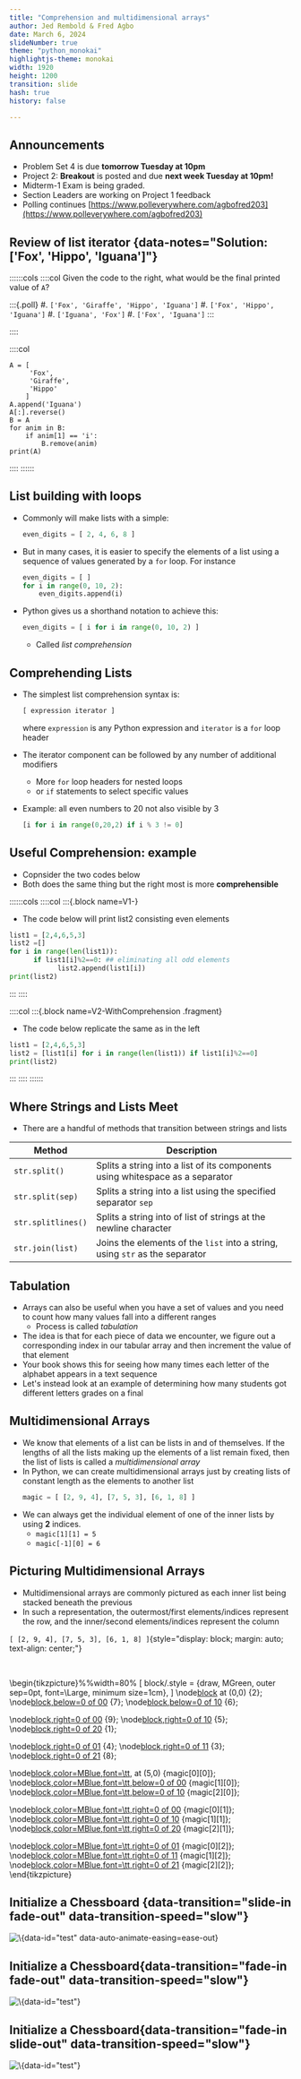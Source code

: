 ```yaml
---
title: "Comprehension and multidimensional arrays"
author: Jed Rembold & Fred Agbo
date: March 6, 2024
slideNumber: true
theme: "python_monokai"
highlightjs-theme: monokai
width: 1920
height: 1200
transition: slide
hash: true
history: false

---
```



## Announcements
- Problem Set 4 is due **tomorrow Tuesday at 10pm**
- Project 2: __Breakout__ is posted and due **next week Tuesday at 10pm!**
- Midterm-1 Exam is being graded.
- Section Leaders are working on Project 1 feedback
- Polling continues [https://www.polleverywhere.com/agbofred203](https://www.polleverywhere.com/agbofred203)




<!--
## Review! {data-notes="Solution: None of the above, as it errors"}
What would the below expression evaluate to?

<center>
<code>['One', 2, True][-1:1:-1][1]</code>
</center>

:::{.poll}
#. `['One']`
#. `2`
#. `True`
#. None of the above, or this will error
:::


## A Tutorial on Lists
::::::cols
::::col
- Thinking about mutable objects requires a shift in how we visualize our code interacting with the objects in memory
- [Link here](https://pythontutor.com/render.html#code=cool%20%3D%20%5B'blue',%20'violet'%5D%0Awarm%20%3D%20%5B'red',%20'orange'%5D%0A%0Acolors%20%3D%20%5Bcool,%20warm%5D%0Aother_colors%20%3D%20%5B%5B'blue',%20'violet'%5D,%0A%20%20%20%20%20%20%20%20%20%20%20%20%20%20%20%20%5B'red',%20'orange'%5D%5D%0A%0Aprint%28colors%20%3D%3D%20other_colors%29%0Aprint%28colors%20is%20other_colors%29%0A%0Acool%5B0%5D%20%3D%20'indigo'%0Awarm%20%3D%20%5B'orange',%20'yellow'%5D%0A%0Aprint%28colors%29%0Aprint%28other_colors%29&cumulative=false&curInstr=0&heapPrimitives=false&mode=display&origin=opt-frontend.js&py=3&rawInputLstJSON=%5B%5D&textReferences=false)
::::

::::{.col style="flex-grow:2;"}
```{.python style='max-height:900px; font-size:0.8em;'}
cool = ['blue', 'violet']
warm = ['red', 'orange']

colors = [cool, warm]
other_colors = [['blue', 'violet'],
				['red', 'orange']]

print(colors == other_colors)
print(colors is other_colors)

cool[0] = 'indigo'
warm = ['orange', 'yellow']

print(colors)
print(other_colors)
```
::::
::::::

## For Reference
- When working with mutable objects, it is better to think of the variable as holding a _reference_ to the object, rather than the actual contents of the object
- I find it useful to think of a reference as the "address" in memory where that object's contents can be found
- This undeniably complicates things, as referencing a mutable object lets you change it, which will immediately be reflected in anything _else_ that referenced that object
- Mutable objects can be terrific to work with, as their mutability makes them very flexible, but be wary of unexpected behavior


## Lists as Arguments
- When you pass a list as an argument to a function or return a list as a result, only the **reference** to the list is actually passed back and forth
- This means that the elements of the list are effectively shared between the function and the caller
	- Changes that the function makes to the elements **will** persist after the function returns
- Example of reversing a list in PythonTutor: [here](http://www.pythontutor.com/visualize.html#code=def%20reverse_in_place%28array%29%3A%0A%20%20%20%20for%20lh%20in%20range%28len%28array%29//2%29%3A%0A%20%20%20%20%20%20%20%20rh%20%3D%20len%28array%29%20-%20lh%20-%201%0A%20%20%20%20%20%20%20%20array%5Blh%5D,%20array%5Brh%5D%20%3D%20array%5Brh%5D,%20array%5Blh%5D%0A%0Aarray%20%3D%20%5B0,%201,%202,%203,%204,%205,%206,%207,%208,%209%5D%0Aprint%28f%22Forward%3A%20%7Barray%7D%22%29%0Areverse_in_place%28array%29%0Aprint%28f%22Reverse%3A%20%7Barray%7D%22%29&cumulative=false&curInstr=0&heapPrimitives=false&mode=display&origin=opt-frontend.js&py=3&rawInputLstJSON=%5B%5D&textReferences=false)


## Sneaky Mutability
- List's mutability can frequently be very nice to work with, but as with lists as arguments to functions, you need to be careful in some instances to ensure you understand how Python is treating the list
- One could encounter a few other problems where it can be easy to mess up:
	- Initializing a list to look like another list, wanting to make changes and then compare it to the original
		- [Example](http://www.pythontutor.com/visualize.html#code=A%20%3D%20%5B'Aardvark',%20'Butterfly',%20'Centipede'%5D%0AB%20%3D%20A%0A%0AB.append%28'Deer'%29%0AB.remove%28'Butterfly'%29%0A%0Aprint%28A%29%0Aprint%28B%29&cumulative=false&curInstr=0&heapPrimitives=false&mode=display&origin=opt-frontend.js&py=3&rawInputLstJSON=%5B%5D&textReferences=false)
	- Looping over a mutating list
		- [Example](http://www.pythontutor.com/visualize.html#code=A%20%3D%20%5B1,2,3,4,5,6,7,8,9%5D%0A%0Afor%20i%20in%20range%28len%28A%29%29%3A%0A%20%20%20%20print%28'Current%20index%3A%20%7B%7D,%20Current%20value%3A%20%7B%7D'.format%28i,A%5Bi%5D%29%29%0A%20%20%20%20if%203%20%3C%20A%5Bi%5D%20%3C%206%3A%0A%20%20%20%20%20%20%20%20A.remove%28A%5Bi%5D%29%0A%20%20%20%0Aprint%28A%29&cumulative=false&curInstr=0&heapPrimitives=false&mode=display&origin=opt-frontend.js&py=3&rawInputLstJSON=%5B%5D&textReferences=false)


## Cloning
- What can we do in these sorts of instances to not let mutability trip us up?
- _Clone_ the list instead of just assigning a reference
	- Creates a **new** object in memory
- Several ways you can make a shallow clone (in code)
	- Using the `.copy()` list method
	- Any slice always returns a new object
	- Using the `list()` function will return a new object



## Common Useful List Methods

Method | Description
---- | ------
`list.copy()` | Returns a new list whose elements are the same as the original
`list.append(value)` | Adds `value` to the end of the list
`list.insert(idx, val)` | Inserts `val` before the specified `idx`
`list.remove(value)` | Removes the first instance of `value` from the list, or errors
`list.reverse()` | Reverses the order of the elements in the list
`list.sort()` | Sorts the elements of the list. Can take an optional argument `key` to specify how to sort

## List functions on Iterators
- The `.sort` and `.reverse` methods reorder the list **in place** and do not return anything
- Commonly, you might want to loop through a list in a particular order, but not change the original list
- Python gives you two matching functions to do this, which return a **new** ordered version of the list, without changing the original
	- The `reversed()` function creates a new iterable object that returns its elements in the opposite order
	- The `sorted()` function creates a new iterable object that returns its elements in ascending order

-->
## Review  of list iterator {data-notes="Solution: ['Fox', 'Hippo', 'Iguana']"}
::::::cols
::::col
Given the code to the right, what would be the final printed value of `A`?


:::{.poll}
#. `['Fox', 'Giraffe', 'Hippo', 'Iguana']`
#. `['Fox', 'Hippo', 'Iguana']`
#. `['Iguana', 'Fox']`
#. `['Fox', 'Iguana']`
:::

::::

::::col
```{.python style="max-height:900px"}
A = [
	 'Fox',
	 'Giraffe', 
	 'Hippo'
	]
A.append('Iguana')
A[:].reverse()
B = A
for anim in B:
	if anim[1] == 'i':
		B.remove(anim)
print(A)
```

::::
::::::

## List building with loops
- Commonly will make lists with a simple:

	```python
	even_digits = [ 2, 4, 6, 8 ]
	```
- But in many cases, it is easier to specify the elements of a list using a sequence of values generated by a `for` loop. For instance

	```python
	even_digits = [ ]
	for i in range(0, 10, 2):
		even_digits.append(i)
	```
- Python gives us a shorthand notation to achieve this:

	```python
	even_digits = [ i for i in range(0, 10, 2) ]
	```
	- Called _list comprehension_


## Comprehending Lists
- The simplest list comprehension syntax is:
	
	```python
	[ expression iterator ]
	```
	where `expression` is any Python expression and `iterator` is a `for` loop header
- The iterator component can be followed by any number of additional modifiers
	- More `for` loop headers for nested loops
	- or `if` statements to select specific values
- Example: all even numbers to 20 not also visible by 3

	```python
	[i for i in range(0,20,2) if i % 3 != 0]
	```

## Useful Comprehension: example
- Copnsider the two codes below
- Both does the same thing but the right most is more **comprehensible**
	
::::::cols
::::col
:::{.block name=V1-}
- The code below will print list2 consisting even elements
```python
list1 = [2,4,6,5,3]
list2 =[]
for i in range(len(list1)):
      if list1[i]%2==0: ## eliminating all odd elements
            list2.append(list1[i])
print(list2)

```
:::
::::

::::col
:::{.block name=V2-WithComprehension .fragment}
- The code below replicate the same as in the left
```python 
list1 = [2,4,6,5,3]
list2 = [list1[i] for i in range(len(list1)) if list1[i]%2==0]
print(list2)
```
:::
::::
::::::


## Where Strings and Lists Meet
- There are a handful of methods that transition between strings and lists

Method | Description
--- | ------
`str.split()` | Splits a string into a list of its components using whitespace as a separator
`str.split(sep)` | Splits a string into a list using the specified separator `sep`
`str.splitlines()` | Splits a string into of list of strings at the newline character
`str.join(list)` | Joins the elements of the `list` into a string, using `str` as the separator

<!--
## Reading
- Programs often need to work with lists that are too large to reasonable exist typed all out in the code
	- Easier to read in the values of a list from some external data file
- A _file_ is the generic name for any named collection of data maintained on some permanent storage media attached to a computer
- Files can contain information of many different types and encodings
	- Most common is the _text file_
	- Contains character data like you'd fine in a string


## Strings vs Text Files
- While strings and text files both store characters, there are some important differences:
	- **The longevity of the data stored**
		- The value of a string variable lasts only as long as the string exists, is not overridden, or is not thrown out when a function completes
		- Information in a text file exists until the file is deleted
	- **How data is read in**
		- You have access to all the characters in a string variable pretty much immediately
		- Data from text files is generally read in sequentially, starting from the beginning and proceeding until the end of the file is reached
-->

## Tabulation
- Arrays can also be useful when you have a set of values and you need to count how many values fall into a different ranges
	- Process is called _tabulation_
- The idea is that for each piece of data we encounter, we figure out a corresponding index in our tabular array and then increment the value of that element
- Your book shows this for seeing how many times each letter of the alphabet appears in a text sequence
- Let's instead look at an example of determining how many students got different letters grades on a final


## Multidimensional Arrays
- We know that elements of a list can be lists in and of themselves. If the lengths of all the lists making up the elements of a list remain fixed, then the list of lists is called a _multidimensional array_
- In Python, we can create multidimensional arrays just by creating lists of constant length as the elements to another list
  ```python
  magic = [ [2, 9, 4], [7, 5, 3], [6, 1, 8] ]
  ```
- We can always get the individual element of one of the inner lists by using **2** indices.
	- `magic[1][1] = 5`
	- `magic[-1][0] = 6`


## Picturing Multidimensional Arrays
- Multidimensional arrays are commonly pictured as each inner list being stacked beneath the previous
- In such a representation, the outermost/first elements/indices represent the row, and the inner/second elements/indices represent the column

`[ [2, 9, 4], [7, 5, 3], [6, 1, 8] ]`{style="display: block; margin: auto; text-align: center;"}

<br>

\begin{tikzpicture}%%width=80%
[
block/.style = {draw, MGreen, outer sep=0pt, font=\Large, minimum size=1cm},
]
\node[block](00) at (0,0) {2};
\node[block,below=0 of 00](10) {7};
\node[block,below=0 of 10](20) {6};

\node[block,right=0 of 00](01) {9};
\node[block,right=0 of 10](11) {5};
\node[block,right=0 of 20](21) {1};

\node[block,right=0 of 01](02) {4};
\node[block,right=0 of 11](12) {3};
\node[block,right=0 of 21](22) {8};


\node[block,color=MBlue,font=\tt,](00) at (5,0) {magic[0][0]};
\node[block,color=MBlue,font=\tt,below=0 of 00](10) {magic[1][0]};
\node[block,color=MBlue,font=\tt,below=0 of 10](20) {magic[2][0]};

\node[block,color=MBlue,font=\tt,right=0 of 00](01) {magic[0][1]};
\node[block,color=MBlue,font=\tt,right=0 of 10](11) {magic[1][1]};
\node[block,color=MBlue,font=\tt,right=0 of 20](21) {magic[2][1]};

\node[block,color=MBlue,font=\tt,right=0 of 01](02) {magic[0][2]};
\node[block,color=MBlue,font=\tt,right=0 of 11](12) {magic[1][2]};
\node[block,color=MBlue,font=\tt,right=0 of 21](22) {magic[2][2]};
\end{tikzpicture}


## Initialize a Chessboard {data-transition="slide-in fade-out" data-transition-speed="slow"}
![\ ](../images/Chess-Board-And-Pieces.svg){data-id="test" data-auto-animate-easing=ease-out}

## Initialize a Chessboard{data-transition="fade-in fade-out" data-transition-speed="slow"}
![\ ](../images/Chess-Board-And-Pieces2.svg){data-id="test"}

## Initialize a Chessboard{data-transition="fade-in slide-out" data-transition-speed="slow"}
![\ ](../images/Chess-Board-And-Pieces3.svg){data-id="test"}

<!--

## The `GImage` Class
- You can display an image from a file in PGL using the `GImage` class.
`GImage(filename, x, y)`{.inlinecode}
	- `filename` is the string containing the name of the file which contains the image
	- `x` and `y` are the coordinates of the upper left corner of the image
- Best to use one of the common image formats
	- Graphical Interchange Format (GIF): `fish.gif`
	- Joint Photographic Experts Group (JPEG): `fish.jpg`
	- Portable Network Graphics (PNG): `fish.png`


## Images and Copyrights
- Most images that you might find on the web are protected by copyright under international law.
- Ensure you have the necessary permissions before using an image
	- On the web, the image hosting site will often specify what rules apply to that image
		- Example: Images from `www.nasa.gov` can be freely used as long as you add an attribution line
	- Non-commercial use of an image can sometimes fall under "fair use" doctrine, but academic integrity and common courtesy both demand you cite or acknowledge any material you have obtained from others.


## Example: VLA Moonset
```{.python style='max-height: 800px; font-size:.7em;'}
from pgl import GImage, GWindow, GLabel

def image_example():
	gw = GWindow(800, 550)
	image = GImage("VLA_Moonset.jpg")
	image.scale(gw.get_width() / image.get_width())
	gw.add(image)

	citation = GLabel("Image Credit: Jeff Hellermann, NRAO / AUI / NSF")
	citation.set_font("15px 'Sans-Serif'")
	x = gw.get_width() - citation.get_width() - 10
	y = image.get_height() + citation.get_ascent()
	gw.add(citation, x, y)
```
-->